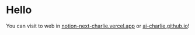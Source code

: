 # Hello

You can visit to web in [notion-next-charlie.vercel.app](https://notion-next-charlie.vercel.app) or [ai-charlie.github.io](https://ai-charlie.github.io)!

